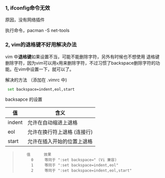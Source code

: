 ### 1, ifconfig命令无效

原因，没有网络插件

执行命令，pacman -S  net-tools

### 2, vim的退格键不好用解决办法

vim 中**退格键**如果设置不当，可能不能删除字符，另外有时候也不想使用 退格键删除字符，因为vim可以用`x`用来删除字符，不过习惯了backspace删除字符的功能。在vim中设置一下，就可以了。

解决的方法 （添加在 .vimrc 中)

```bash
 set backspace=indent,eol,start
```

backsapce 的设置

| 值     | 含义                        |
| ------ | --------------------------- |
| indent | 允许在自动缩进上退格        |
| eol    | 允许在换行符上退格 (连接行) |
| start  | 允许在插入开始的位置上退格  |

> ```
>     值      效果
>       0     等同于 ":set backspace=" (Vi 兼容)
>       1     等同于 ":set backspace=indent,eol"
>       2     等同于 ":set backspace=indent,eol,start"
> ```